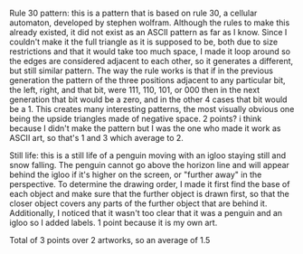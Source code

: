 Rule 30 pattern: this is a pattern that is based on rule 30, a cellular automaton, developed by stephen wolfram. Although the rules to make this already existed, it did not exist as an ASCII pattern as far as I know. Since I couldn't make it the full triangle as it is supposed to be, both due to size restrictions and that it would take too much space, I made it loop around so the edges are considered adjacent to each other, so it generates a different, but still similar pattern. The way the rule works is that if in the previous generation the pattern of the three positions adjacent to any particular bit, the left, right, and that bit, were 111, 110, 101, or 000 then in the next generation that bit would be a zero, and in the other 4 cases that bit would be a 1. This creates many interesting patterns, the most visually obvious one being the upside triangles made of negative space. 2 points? i think because I didn't make the pattern but I was the one who made it work as ASCII art, so that's 1 and 3 which average to 2.

Still life: this is a still life of a penguin moving with an igloo staying still and snow falling. The penguin cannot go above the horizon line and will appear behind the igloo if it's higher on the screen, or "further away" in the perspective. To determine the drawing order, I made it first find the base of each object and make sure that the further object is drawn first, so that the closer object covers any parts of the further object that are behind it. Additionally, I noticed that it wasn't too clear that it was a penguin and an igloo so I added labels. 1 point because it is my own art.

Total of 3 points over 2 artworks, so an average of 1.5